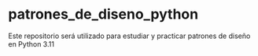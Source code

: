 # patrones_de_diseno_python
Este repositorio será utilizado para estudiar y practicar patrones de diseño en Python 3.11
